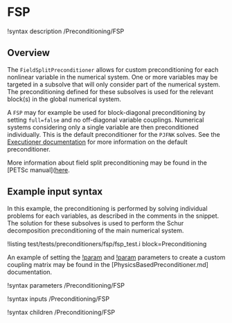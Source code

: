 # FSP

!syntax description /Preconditioning/FSP

## Overview

The `FieldSplitPreconditioner` allows for custom preconditioning for each nonlinear variable in the numerical
system. One or more variables may be targeted in a subsolve that will only consider part of the numerical system.
The preconditioning defined for these subsolves is used for the relevant block(s) in the global numerical system.

A `FSP` may for example be used for block-diagonal preconditioning by setting `full=false`
and no off-diagonal variable couplings. Numerical systems considering only a single variable
are then preconditioned individually. This is the default preconditioner for the `PJFNK` solves. See the
[Executioner documentation](Executioner/index.md) for more information on the default preconditioner.

More information about field split preconditioning may be found in the
[PETSc manual]([here](https://www.mcs.anl.gov/petsc/petsc-current/docs/manualpages/).

## Example input syntax

In this example, the preconditioning is performed by solving individual problems for each variables,
as described in the comments in the snippet. The solution for these subsolves is used to perform
the Schur decomposition preconditioning of the main numerical system.

!listing test/tests/preconditioners/fsp/fsp_test.i block=Preconditioning

An example of setting the [!param](/Preconditioning/FSP/off_diag_row) and
[!param](/Preconditioning/FSP/off_diag_column) parameters to create a custom
coupling matrix may be found in the
[PhysicsBasedPreconditioner.md] documentation.

!syntax parameters /Preconditioning/FSP

!syntax inputs /Preconditioning/FSP

!syntax children /Preconditioning/FSP

